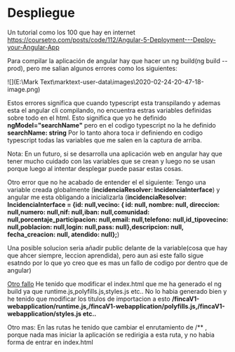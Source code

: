 # Despliegue

Un tutorial como los 100 que hay en internet
https://coursetro.com/posts/code/112/Angular-5-Deployment---Deploy-your-Angular-App

Para compilar la aplicación de angular hay que hacer un ng build(ng build --prod), pero me salian algunos errores como los siguientes:

![](E:\Mark Text\marktext-user-data\images\2020-02-24-20-47-18-image.png)

Estos errores significa que cuando typescript esta transpilando y ademas esta el angular cli compilando, no encuentra estras variables definidas sobre todo en el html.
Esto significa que yo he definido **ngModel="searchName"** pero en el codigo typescript no la he definido **searchName: string**
Por lo tanto ahora toca ir definiendo en codigo typescript todas las variables que me salen en la captura de arriba.

Nota: En un futuro, si se desarrolla una aplicación web en angular hay que tener mucho cuidado con las variables que se crean y luego no se usan porque luego al intentar desplegar puede pasar estas cosas.

Otro error que no he acabado de entender el el siguiente:
Tengo una variable creada globalmente (**incidenciaResolver: IncidenciaInterface**) y angular me esta obligando a inicializarla 
(**incidenciaResolver: IncidenciaInterface = {id: null,vecino: { id: null, nombre: null, direccion: null,numero: null,nif: null,iban: null,comunidad: null,porcentaje_participacion: null,email: null,telefono: null,id_tipovecino: null,poblacion: null,login: null,pass: null},descripcion: null, fecha_creacion: null, atendido: null};**)

Una posible solucion seria añadir public delante de la variable(cosa que hay que ahcer siempre, leccion aprendida), pero aun asi este fallo sigue esatndo por lo que yo creo que es mas un fallo de codigo por dentro que de angular)

<u>Otro fallo</u>
He tenido que modificar el index.html que me ha generado el ng build ya que runtime.js,polyfills.js,styles.js etc.. No lo habia generado bien y he tenido que modificar los titulos de importacion a esto **/fincaV1-webapplication/runtime.js,/fincaV1-webapplication/polyfills.js,/fincaV1-webapplication/styles.js etc..** 

Otro mas:
En las rutas he tenido que cambiar el enrutamiento de /** , porque nada mas iniciar la aplicación se redirigia a esta ruta, y no habia forma de entrar en index.html 
